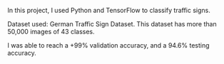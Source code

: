 In this project, I used Python and TensorFlow to classify traffic signs.

Dataset used: German Traffic Sign Dataset. This dataset has more than 50,000 images of 43 classes.

I was able to reach a +99% validation accuracy, and a 94.6% testing accuracy.